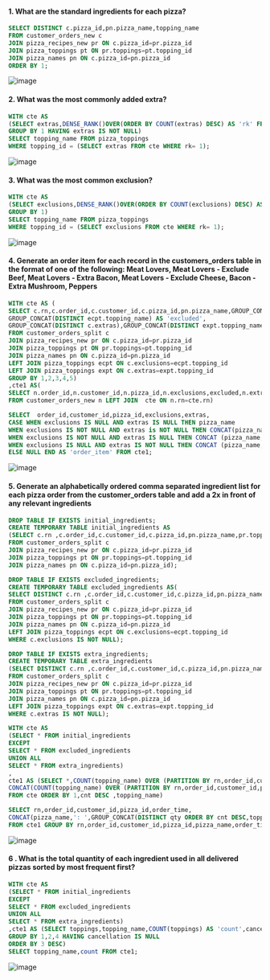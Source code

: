 #### 1. What are the standard ingredients for each pizza?
```sql
SELECT DISTINCT c.pizza_id,pn.pizza_name,topping_name 
FROM customer_orders_new c 
JOIN pizza_recipes_new pr ON c.pizza_id=pr.pizza_id 
JOIN pizza_toppings pt ON pr.toppings=pt.topping_id
JOIN pizza_names pn ON c.pizza_id=pn.pizza_id
ORDER BY 1;
```
![image](https://github.com/shivin316/8__Week_SQL_Challenge/assets/122541994/b282d7e9-cab3-44d8-86ef-6acd30119bd7)

#### 2. What was the most commonly added extra?
```sql
WITH cte AS
(SELECT extras,DENSE_RANK()OVER(ORDER BY COUNT(extras) DESC) AS 'rk' FROM customer_orders_split  
GROUP BY 1 HAVING extras IS NOT NULL)
SELECT topping_name FROM pizza_toppings
WHERE topping_id = (SELECT extras FROM cte WHERE rk= 1);
```
![image](https://github.com/shivin316/8__Week_SQL_Challenge/assets/122541994/bd3f81f9-8fa7-401c-834c-e68e0466e1db)

#### 3. What was the most common exclusion?
```sql
WITH cte AS
(SELECT exclusions,DENSE_RANK()OVER(ORDER BY COUNT(exclusions) DESC) AS 'rk' FROM customer_orders_split  
GROUP BY 1)
SELECT topping_name FROM pizza_toppings
WHERE topping_id = (SELECT exclusions FROM cte WHERE rk= 1);
```
![image](https://github.com/shivin316/8__Week_SQL_Challenge/assets/122541994/f68b770a-cb60-4929-9185-936b9023b304)

#### 4. Generate an order item for each record in the customers_orders table in the format of one of the following: Meat Lovers, Meat Lovers - Exclude Beef, Meat Lovers - Extra Bacon, Meat Lovers - Exclude Cheese, Bacon - Extra Mushroom, Peppers
```sql
WITH cte AS (
SELECT c.rn,c.order_id,c.customer_id,c.pizza_id,pn.pizza_name,GROUP_CONCAT(DISTINCT c.exclusions),
GROUP_CONCAT(DISTINCT ecpt.topping_name) AS 'excluded',
GROUP_CONCAT(DISTINCT c.extras),GROUP_CONCAT(DISTINCT expt.topping_name) AS 'extraname'
FROM customer_orders_split c 
JOIN pizza_recipes_new pr ON c.pizza_id=pr.pizza_id 
JOIN pizza_toppings pt ON pr.toppings=pt.topping_id 
JOIN pizza_names pn ON c.pizza_id=pn.pizza_id
LEFT JOIN pizza_toppings ecpt ON c.exclusions=ecpt.topping_id
LEFT JOIN pizza_toppings expt ON c.extras=expt.topping_id
GROUP BY 1,2,3,4,5)
,cte1 AS(
SELECT n.order_id,n.customer_id,n.pizza_id,n.exclusions,excluded,n.extras,extraname,pizza_name
FROM customer_orders_new n LEFT JOIN  cte ON n.rn=cte.rn)

SELECT  order_id,customer_id,pizza_id,exclusions,extras,
CASE WHEN exclusions IS NULL AND extras IS NULL THEN pizza_name
WHEN exclusions IS NOT NULL AND extras is NOT NULL THEN CONCAT(pizza_name,' exclude ',excluded,' with extra ',extraname)
WHEN exclusions IS NOT NULL AND extras IS NULL THEN CONCAT (pizza_name,' exclude ', excluded )
WHEN exclusions IS NULL AND extras IS NOT NULL THEN CONCAT (pizza_name,' with extra ', extraname )
ELSE NULL END AS 'order_item' FROM cte1;
```
![image](https://github.com/shivin316/8__Week_SQL_Challenge/assets/122541994/ba21881b-f8e2-4284-900f-5a2cab1eeab7)

#### 5. Generate an alphabetically ordered comma separated ingredient list for each pizza order from the customer_orders table and add a 2x in front of any relevant ingredients
```sql
DROP TABLE IF EXISTS initial_ingredients;
CREATE TEMPORARY TABLE initial_ingredients AS
(SELECT c.rn ,c.order_id,c.customer_id,c.pizza_id,pn.pizza_name,pr.toppings,c.order_time,pt.topping_name
FROM customer_orders_split c 
JOIN pizza_recipes_new pr ON c.pizza_id=pr.pizza_id 
JOIN pizza_toppings pt ON pr.toppings=pt.topping_id 
JOIN pizza_names pn ON c.pizza_id=pn.pizza_id);

DROP TABLE IF EXISTS excluded_ingredients;
CREATE TEMPORARY TABLE excluded_ingredients AS(
SELECT DISTINCT c.rn ,c.order_id,c.customer_id,c.pizza_id,pn.pizza_name,c.exclusions AS 'toppings',c.order_time,ecpt.topping_name
FROM customer_orders_split c 
JOIN pizza_recipes_new pr ON c.pizza_id=pr.pizza_id 
JOIN pizza_toppings pt ON pr.toppings=pt.topping_id 
JOIN pizza_names pn ON c.pizza_id=pn.pizza_id
LEFT JOIN pizza_toppings ecpt ON c.exclusions=ecpt.topping_id
WHERE c.exclusions IS NOT NULL);

DROP TABLE IF EXISTS extra_ingredients;
CREATE TEMPORARY TABLE extra_ingredients
(SELECT DISTINCT c.rn ,c.order_id,c.customer_id,c.pizza_id,pn.pizza_name,c.extras AS 'toppings',c.order_time,expt.topping_name
FROM customer_orders_split c 
JOIN pizza_recipes_new pr ON c.pizza_id=pr.pizza_id 
JOIN pizza_toppings pt ON pr.toppings=pt.topping_id 
JOIN pizza_names pn ON c.pizza_id=pn.pizza_id 
LEFT JOIN pizza_toppings expt ON c.extras=expt.topping_id
WHERE c.extras IS NOT NULL);

WITH cte AS
(SELECT * FROM initial_ingredients
EXCEPT
SELECT * FROM excluded_ingredients
UNION ALL
SELECT * FROM extra_ingredients)
,
cte1 AS (SELECT *,COUNT(topping_name) OVER (PARTITION BY rn,order_id,customer_id,pizza_id,order_time,topping_name) AS 'cnt',
CONCAT(COUNT(topping_name) OVER (PARTITION BY rn,order_id,customer_id,pizza_id,order_time,topping_name),'x',topping_name) AS 'qty' 
FROM cte ORDER BY 1,cnt DESC ,topping_name)

SELECT rn,order_id,customer_id,pizza_id,order_time,
CONCAT(pizza_name,': ',GROUP_CONCAT(DISTINCT qty ORDER BY cnt DESC,topping_name SEPARATOR ',' ) )AS 'ingredients' 
FROM cte1 GROUP BY rn,order_id,customer_id,pizza_id,pizza_name,order_time;
```
![image](https://github.com/shivin316/8__Week_SQL_Challenge/assets/122541994/05fd9a86-c3a6-44fb-9612-15b3cc4c98de)

#### 6 . What is the total quantity of each ingredient used in all delivered pizzas sorted by most frequent first?
```sql
WITH cte AS
(SELECT * FROM initial_ingredients 
EXCEPT
SELECT * FROM excluded_ingredients
UNION ALL
SELECT * FROM extra_ingredients)
,cte1 AS (SELECT toppings,topping_name,COUNT(toppings) AS 'count',cancellation FROM cte JOIN runner_orders_new r ON cte.order_id=r.order_id 
GROUP BY 1,2,4 HAVING cancellation IS NULL
ORDER BY 3 DESC)
SELECT topping_name,count FROM cte1;
```
![image](https://github.com/shivin316/8__Week_SQL_Challenge/assets/122541994/9886a5cb-2852-468d-b7d4-860a2fe27cd5)

